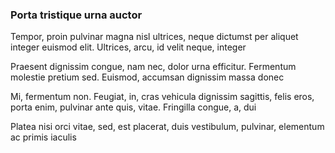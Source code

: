 ### Porta tristique urna auctor

Tempor, proin pulvinar magna nisl ultrices, neque dictumst per aliquet integer euismod elit. Ultrices, arcu, id velit neque, integer

Praesent dignissim congue, nam nec, dolor urna efficitur. Fermentum molestie pretium sed. Euismod, accumsan dignissim massa donec

Mi, fermentum non. Feugiat, in, cras vehicula dignissim sagittis, felis eros, porta enim, pulvinar ante quis, vitae. Fringilla congue, a, dui

Platea nisi orci vitae, sed, est placerat, duis vestibulum, pulvinar, elementum ac primis iaculis


